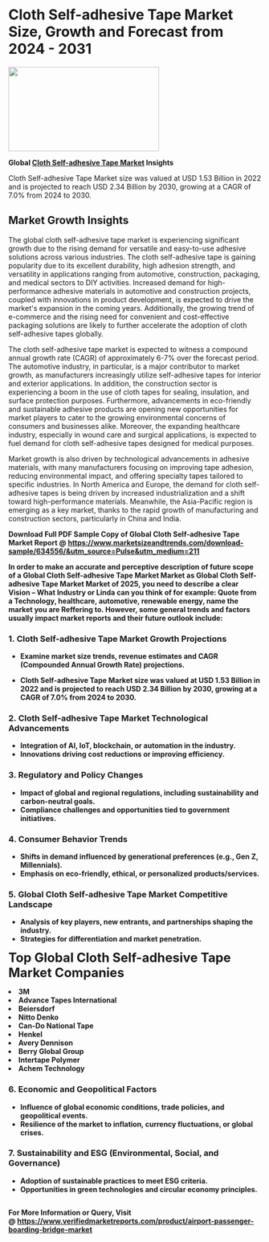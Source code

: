 <H1>Cloth Self-adhesive Tape Market Size, Growth and Forecast from 2024 - 2031</H1><img class="aligncenter size-medium wp-image-584254" src="https://thirdeyenews.in/wp-content/uploads/2024/09/Global-Market-Research-300x168.jpeg" alt="" width="300" height="168" /><p><strong>Global&nbsp;<a href="https://www.marketsizeandtrends.com/download-sample/634556/&amp;utm_source=Pulse&amp;utm_medium=211">Cloth Self-adhesive Tape Market</a> Insights</strong></p><p>Cloth Self-adhesive Tape Market size was valued at USD 1.53 Billion in 2022 and is projected to reach USD 2.34 Billion by 2030, growing at a CAGR of 7.0% from 2024 to 2030.</p><p><h2>Market Growth Insights</h2> <p>The global cloth self-adhesive tape market is experiencing significant growth due to the rising demand for versatile and easy-to-use adhesive solutions across various industries. The cloth self-adhesive tape is gaining popularity due to its excellent durability, high adhesion strength, and versatility in applications ranging from automotive, construction, packaging, and medical sectors to DIY activities. Increased demand for high-performance adhesive materials in automotive and construction projects, coupled with innovations in product development, is expected to drive the market's expansion in the coming years. Additionally, the growing trend of e-commerce and the rising need for convenient and cost-effective packaging solutions are likely to further accelerate the adoption of cloth self-adhesive tapes globally.</p> <p><strong></strong></p> <p>The cloth self-adhesive tape market is expected to witness a compound annual growth rate (CAGR) of approximately 6-7% over the forecast period. The automotive industry, in particular, is a major contributor to market growth, as manufacturers increasingly utilize self-adhesive tapes for interior and exterior applications. In addition, the construction sector is experiencing a boom in the use of cloth tapes for sealing, insulation, and surface protection purposes. Furthermore, advancements in eco-friendly and sustainable adhesive products are opening new opportunities for market players to cater to the growing environmental concerns of consumers and businesses alike. Moreover, the expanding healthcare industry, especially in wound care and surgical applications, is expected to fuel demand for cloth self-adhesive tapes designed for medical purposes.</p> <p>Market growth is also driven by technological advancements in adhesive materials, with many manufacturers focusing on improving tape adhesion, reducing environmental impact, and offering specialty tapes tailored to specific industries. In North America and Europe, the demand for cloth self-adhesive tapes is being driven by increased industrialization and a shift toward high-performance materials. Meanwhile, the Asia-Pacific region is emerging as a key market, thanks to the rapid growth of manufacturing and construction sectors, particularly in China and India.</p> <p><strong></p><p><span class=""><strong>Download Full PDF Sample Copy of Global Cloth Self-adhesive Tape Market Report</strong> @ <a href="https://www.marketsizeandtrends.com/download-sample/634556/&amp;utm_source=Pulse&amp;utm_medium=211" target="_blank">https://www.marketsizeandtrends.com/download-sample/634556/&amp;utm_source=Pulse&amp;utm_medium=211</a></span></p><p>In order to make an accurate and perceptive description of future scope of a Global&nbsp;Cloth Self-adhesive Tape Market Market as Global&nbsp;Cloth Self-adhesive Tape Market Market of 2025, you need to describe a clear Vision &ndash; What Industry or Linda can you think of for example: Quote from a Technology, healthcare, automotive, renewable energy, name the market you are Reffering to. However, some general trends and factors usually impact market reports and their future outlook include:</p><h3>1.&nbsp;<strong>Cloth Self-adhesive Tape Market Growth Projections</strong></h3><ul><li>Examine market size trends, revenue estimates and CAGR (Compounded Annual Growth Rate) projections.</li><li><p>Cloth Self-adhesive Tape Market size was valued at USD 1.53 Billion in 2022 and is projected to reach USD 2.34 Billion by 2030, growing at a CAGR of 7.0% from 2024 to 2030.</p></li></ul><h3>2.&nbsp;<strong>Cloth Self-adhesive Tape Market Technological Advancements</strong></h3><ul><li>Integration of AI, IoT, blockchain, or automation in the industry.</li><li>Innovations driving cost reductions or improving efficiency.</li></ul><h3>3.&nbsp;<strong>Regulatory and Policy Changes</strong></h3><ul><li>Impact of global and regional regulations, including sustainability and carbon-neutral goals.</li><li>Compliance challenges and opportunities tied to government initiatives.</li></ul><h3>4.&nbsp;<strong>Consumer Behavior Trends</strong></h3><ul><li>Shifts in demand influenced by generational preferences (e.g., Gen Z, Millennials).</li><li>Emphasis on eco-friendly, ethical, or personalized products/services.</li></ul><h3>5.&nbsp;<strong>Global Cloth Self-adhesive Tape Market Competitive Landscape</strong></h3><ul><li>Analysis of key players, new entrants, and partnerships shaping the industry.</li><li>Strategies for differentiation and market penetration.</li></ul><p data-pm-slice="1 1 []"><span style="color: inherit; font-family: inherit; font-size: 25px;">Top Global Cloth Self-adhesive Tape Market Companies</span></p><div class="" data-test-id=""><p><li>3M</li><li> Advance Tapes International</li><li> Beiersdorf</li><li> Nitto Denko</li><li> Can-Do National Tape</li><li> Henkel</li><li> Avery Dennison</li><li> Berry Global Group</li><li> Intertape Polymer</li><li> Achem Technology</li></p></div><h3>6.&nbsp;<strong>Economic and Geopolitical Factors</strong></h3><ul><li>Influence of global economic conditions, trade policies, and geopolitical events.</li><li>Resilience of the market to inflation, currency fluctuations, or global crises.</li></ul><h3>7.&nbsp;<strong>Sustainability and ESG (Environmental, Social, and Governance)</strong></h3><ul><li>Adoption of sustainable practices to meet ESG criteria.</li><li>Opportunities in green technologies and circular economy principles.</li></ul><h2><strong style="font-size: 14px;">For More Information or Query, Visit @&nbsp;</strong><a style="background-color: #ffffff; font-size: 14px;" href="https://www.marketsizeandtrends.com/report/cloth-self-adhesive-tape-market/" target="_blank">https://www.verifiedmarketreports.com/product/airport-passenger-boarding-bridge-market</a></h2>
